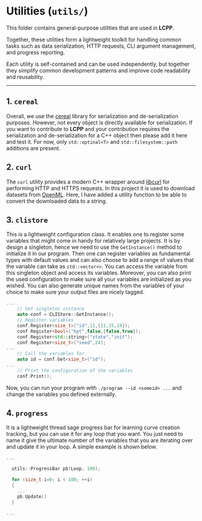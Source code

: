 # Utilities (`utils/`)

This folder contains general-purpose utilities that are used in **LCPP**.

Together, these utilities form a lightweight toolkit for handling common tasks such as data serialization, HTTP requests, CLI argument management, and progress reporting.

Each utility is self-contained and can be used independently, but together they simplify common development patterns and improve code readability and reusability.

---

## 1. `cereal`

Overall, we use the [cereal](https://uscilab.github.io/cereal/) library for serialization and de-serialization purposes. However, not every object is directly available for serialization. If you want to contribute to **LCPP** and your contribution requires the serialization and de-serialization for a C++ object then please add it here and test it. For now, only `std::optinal<T>` and `std::filesystem::path` additions are present. 

## 2. `curl`

The `curl` utility provides a modern C++ wrapper around [libcurl](https://curl.se/libcurl/) for performing HTTP and HTTPS requests. In this project it is used to download datasets from [OpenML](https://www.openml.org/). Here, I have added a utility function to be able to convert the downloaded data to a string. 

## 3. `clistore`

This is a lightweight configuration class. It enables one to register some variables that might come in handy for relatively large projects. It is by design a singleton, hence we need to use the `GetInstance()` method to initialize it in our program. Then one can register variables as fundamental types with default values and can also choose to add a range of values that the variable can take as `std::vector<>`. You can access the variable from this singleton object and access its variables. Moreover, you can also print the used configuration to make sure all your variables are initialized as you wished. You can also generate unique names from the variables of your choice to make sure your output files are nicely tagged. 

```cpp
...
    // Get singleton instance
    auto conf = CLIStore::GetInstance();
    // Register variables
    conf.Register<size_t>("id",11,{11,15,24});
    conf.Register<bool>("hpt",false,{false,true});
    conf.Register<std::string>("state","init");
    conf.Register<size_t>("seed",24);
... 
    // Call the variables for 
    auto id = conf.Get<size_t>("id");
...
    // Print the configuration of the variables
    conf.Print();
``` 

Now, you can run your program with `./program --id <someid> ...` and change the variables you defined externally.

## 4. `progress`

It is a lightweight thread sage progress bar for learning curve creation tracking, but you can use it for any loop that you want. You just need to name it give the ultimate number of the variables that you are iterating over and update it in your loop. A simple example is shown below.

```cpp
...

  utils::ProgressBar pb(Loop, 100);

  for (size_t i=0; i < 100; ++i)
  {
    ...
    pb.Update()
  }

...
``` 



